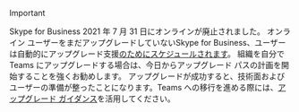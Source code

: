 > [!IMPORTANT]
> Skype for Business 2021 年 7 月 31 日にオンラインが廃止されました。 オンライン ユーザーをまだアップグレードしていないSkype for Business、ユーザーは自動的にアップグレード支援[のためにスケジュールされます](/microsoftteams/upgrade-assisted)。 組織を自分で Teams にアップグレードする場合は、今日からアップグレード パスの計画を開始することを強くお勧めします。 アップグレードが成功すると、技術面およびユーザーの準備が整ったことになります。Teams への移行を進める際には、[アップグレード ガイダンス](/microsoftteams/upgrade-start-here)を活用してください。
